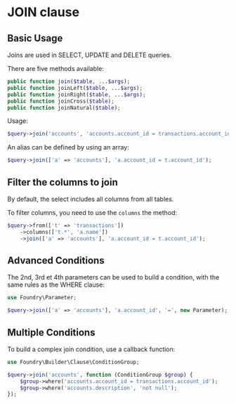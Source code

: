 # JOIN clause

## Basic Usage

Joins are used in SELECT, UPDATE and DELETE queries.

There are five methods available:

```php
public function join($table, ...$args);
public function joinLeft($table, ...$args);
public function joinRight($table, ...$args);
public function joinCross($table);
public function joinNatural($table);
```

Usage:

```php
$query->join('accounts', 'accounts.account_id = transactions.account_id');
```

An alias can be defined by using an array:

```php
$query->join(['a' => 'accounts'], 'a.account_id = t.account_id');
```

## Filter the columns to join

By default, the select includes all columns from all tables.

To filter columns, you need to use the `columns` the method:

```php
$query->from(['t' => 'transactions'])
    ->columns(['t.*', 'a.name'])
    ->join(['a' => 'accounts'], 'a.account_id = t.account_id');
```

## Advanced Conditions

The 2nd, 3rd et 4th parameters can be used to build a condition, with the same rules as the WHERE clause:

```php
use Foundry\Parameter;

$query->join(['a' => 'accounts'], 'a.account_id', '=', new Parameter);
```

## Multiple Conditions

To build a complex join condition, use a callback function:

```php
use Foundry\Builder\Clause\ConditionGroup;

$query->join('accounts', function (ConditionGroup $group) {
    $group->where('accounts.account_id = transactions.account_id');
    $group->where('accounts.description', 'not null');
});
```
